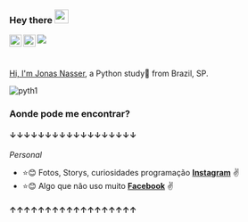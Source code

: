### Hey there <img src="https://media.giphy.com/media/hvRJCLFzcasrR4ia7z/giphy.gif" width="25px">



<a href="https://www.linkedin.com/in/jonas-nasser-959b281a3/">
  <img align="left" alt="jonasnasser LinkdeIN" width="22px" src="https://cdn.jsdelivr.net/npm/simple-icons@v3/icons/linkedin.svg" />
</a>

<a href="https://www.instagram.com/ojonasnasser/">
  <img align="left" alt="ojonasnasser Instagram" width="22px" src="https://cdn.jsdelivr.net/npm/simple-icons@v3/icons/instagram.svg" />


![](https://visitor-badge.glitch.me/badge?page_id=jonasnasser)

<br />

Hi, I'm [Jonas Nasser](https://www.linkedin.com/in/jonas-nasser-959b281a3/), a Python study🐍 from Brazil, SP.





![pyth1](https://github.com/jonasnasser/jonasnasser/blob/main/pyth1.gif)







### Aonde pode me encontrar?
#### ↓↓↓↓↓↓↓↓↓↓↓↓↓↓↓↓↓↓
_Personal_

* :star::blush: Fotos, Storys, curiosidades programação **[Instagram](https://www.instagram.com/ojonasnasser)** :v:
* :star::blush: Algo que não uso muito **[Facebook](https://www.facebook.com/jonas.nasser.5/)** :v:

#### ↑↑↑↑↑↑↑↑↑↑↑↑↑↑↑↑↑↑
